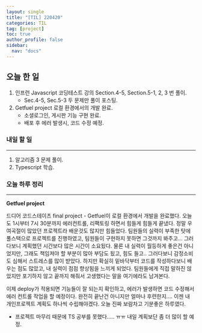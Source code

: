 ```yaml
---
layout: single
title: "[TIL] 220420"
categories: TIL
tag: [project]
toc: true
author_profile: false
sidebar:
  nav: "docs"
---
```


## 오늘 한 일

1. 인프런 Javascript 코딩테스트 강의 Section.4-5, Section.5-1, 2, 3 번 풀이.
   - Sec.4-5, Sec.5-3 두 문제만 풀이 포스팅.
2. Getfuel project 로컬 환경에서의 개발 완료.
   - 소셜로그인, 게시판 기능 구현 완료.
   - 배포 후 에러 발생시, 코드 수정 예정.

### 내일 할 일

---

1. 알고리즘 3 문제 풀이.
2. Typescript 학습.

### 오늘 하루 정리

---

**Getfuel project**

드디어 코드스테이츠 final project - Getfuel이 로컬 환경에서 개발을 완료했다. 오늘도 1시부터 7시 30분까지 에러컨트롤, 리팩토링 하면서 힘들게 힘들게 끝냈다. 정말 우여곡절이 많았던 프로젝트라 배운것도 많지만 힘들었다. 팀원들의 실력이 부족한 탓에 풀스택으로 프로젝트를 진행하였고, 팀원들이 구현하지 못하면 그것까지 봐주고... 그러다보니 계획했던 시간보다 많은 시간이 소요됬다. 
물론 내 실력이 월등하게 좋은건 아니었지만, 그래도 책임져야 할 부분이 많아 부담도 됬고, 힘도 들고.. 그러다보니 감정소비도 심해서 스트레스를 많이 받았다. 하지만 확실히 밑바닥부터 코드를 작성하다보니 배우는 점도 많았고, 내 실력이 점점 향상됨을 느끼게 되었다. 팀원들에게 직접 말하진 않았지만 포기하지 않고 끝까지 해줘서 고생했다는 말을 여기에라도 남겨본다.

이제 deploy가 적용되면 기능들이 잘 되는지 확인하고, 에러가 발생하면 코드 수정해서 에러 컨트롤 작업을 할 예정이다. 완전히 끝난건 아니지만 얼마나 후련한지....
이젠 내 개인프로젝트 계획도 하나씩 수립해야겠다. 오늘 진짜 보람차고 기분좋은 하루였다.

- 프로젝트 마무리 때문에 TS 공부를 못했다..... ㅠㅠ 내일 계획보단 좀 더 많이 할 예정.
